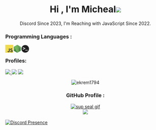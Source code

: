<h1 align="center">Hi , I'm Micheal<img src="https://media.giphy.com/media/hvRJCLFzcasrR4ia7z/giphy.gif" width="30px"></h1> <p align="center">
<p align="center">
Discord Since 2023, I'm Reaching with JavaScript Since 2022. <br>
</p>

### Programming Languages :

<img align="left" src="https://raw.githubusercontent.com/github/explore/80688e429a7d4ef2fca1e82350fe8e3517d3494d/topics/javascript/javascript.png" width="25" height="25" />
<img align="left" src="https://raw.githubusercontent.com/github/explore/80688e429a7d4ef2fca1e82350fe8e3517d3494d/topics/nodejs/nodejs.png" width="25" height="25" />
<img align="left"  src="https://raw.githubusercontent.com/github/explore/80688e429a7d4ef2fca1e82350fe8e3517d3494d/topics/terminal/terminal.png" width="25" height="25" />
<br />
<h3>Profiles:</h3>
<p align="left">
<a href="https://discord.com/users/986281641787949086" target"blank_"><img src="https://img.shields.io/badge/discord%20-111111.svg?&style=for-the-badge&logo=discord&logoColor=white">
<a href="https://github.com/MichaelBossItaly" target"blank_"><img src="https://img.shields.io/badge/GitHub%20-111111.svg?&style=for-the-badge&logo=github&logoColor=white"></a>
<a href="https://steamcommunity.com/profiles/7656119923286551022368722" target"blank_"><img src="https://img.shields.io/badge/steam%20-111111.svg?&style=for-the-badge&logo=steam&logoColor=white"></a>
</p>
<p align="center"> <img src="https://komarev.com/ghpvc/?username=Ekrem" alt="ekrem1794" /> </p>

<h3 align="center">GitHub Profile :</h3>
<p align="center">
<a href="https://github.com/michael" target="_blank"><img alt="sup seal gif" src="https://github-readme-stats.vercel.app/api?username=Ekrem&theme=dark&show_icons=true&count_private=true&hide_border=true" /></a><br>
<a href="https://github.com/MichaelbossItaly" target="_blank"><img src="https://github-readme-stats.vercel.app/api/top-langs/?username=Micheal&theme=dark&count_private=true&show_icons=true&hide_border=true"/></a>
</p>

[![Discord Presence](https://lanyard.cnrad.dev/api/986281641787949086)](https://discord.com/users/986281641787949086)
